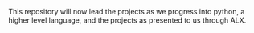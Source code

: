 This repository will now lead the projects as we progress into python, a higher level language,
	and the projects as presented to us through ALX.
